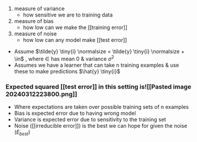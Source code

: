 1. measure of variance
	- how sensitive we are to training data
2. measure of bias
	- how low can we make the [[training error]]
3. measure of noise
	- how low can any model make [[test error]]

- Assume $\tilde{y} \tiny{i} \normalsize = \tilde{y} \tiny{i} \normalsize + \in$ , where $\in$ has mean 0 & variance $\sigma ^2$
- Assumes we have a learner that can take n training examples & use these to make predictions $\hat{y} \tiny{i}$

### Expected squared [[test error]] in this setting is![[Pasted image 20240312223800.png]]
- Where expectations are taken over possible training sets of n examples
- Bias is expected error due to having wrong model
- Variance is expected error due to sensitivity to the training set
- Noise ([[irreducible error]]) is the best we can hope for given the noise ($E_{best}$)